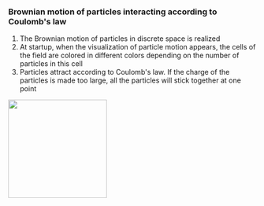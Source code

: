 ### Brownian motion of particles interacting according to Coulomb's law

1. The Brownian motion of particles in discrete space is realized
2. At startup, when the visualization of particle motion appears, the cells of the field are colored in different colors depending on the number of particles in this cell
3. Particles attract according to Coulomb's law. If the charge of the particles is made too large, all the particles will stick together at one point

<img src="https://user-images.githubusercontent.com/link-to-your-image.png](https://user-images.githubusercontent.com/78615928/213461592-3fcab5a6-17ad-4ee1-befa-94c889607f20.png" width="200" />
